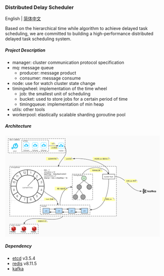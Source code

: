 ### Distributed Delay Scheduler

English | [简体中文](README-CN.md)

Based on the hierarchical time while algorithm to achieve delayed 
task scheduling, we are committed to building a high-performance 
distributed delayed task scheduling system.

##### Project Description

- manager: cluster communication protocol specification          
- mq: message queue
  - producer: message product               
  - consumer: message consume           
- node: use for watch cluster state change                      
- timingwheel: implementation of the time wheel
    - job: the smallest unit of scheduling                
    - bucket: used to store jobs for a certain period of time         
    - timingqueue: implementation of min heap
- utils: other tools
- workerpool: elastically scalable sharding goroutine pool

##### Architecture

![Architecture](schedule.jpg)

##### Dependency

- [etcd](https://github.com/etcd-io/etcd) v3.5.4
- [redis](https://github.com/go-redis/redis) v8.11.5
- [kafka](https://github.com/segmentio/kafka-go)
